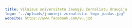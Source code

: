 ```yaml
---
title: Vilniaus universiteto Jaunųjų žurnalistų draugija
logo: "../uploads/jaunieji-zurnalistai-logo-juodas.jpg"
website: https://www.facebook.com/vu.jzd
---
```

